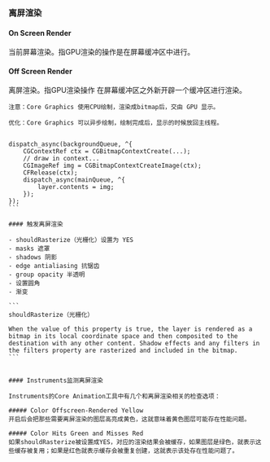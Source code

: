 

### 离屏渲染

#### On Screen Render

当前屏幕渲染。指GPU渲染的操作是在屏幕缓冲区中进行。

#### Off Screen Render

离屏渲染。指GPU渲染操作 在屏幕缓冲区之外新开辟一个缓冲区进行渲染。


````
注意：Core Graphics 使用CPU绘制，渲染成bitmap后，交由 GPU 显示。

优化：Core Graphics 可以异步绘制，绘制完成后，显示的时候放回主线程。


dispatch_async(backgroundQueue, ^{
    CGContextRef ctx = CGBitmapContextCreate(...);
    // draw in context...
    CGImageRef img = CGBitmapContextCreateImage(ctx);
    CFRelease(ctx);
    dispatch_async(mainQueue, ^{
        layer.contents = img;
    });
});
```

#### 触发离屏渲染

- shouldRasterize（光栅化）设置为 YES
- masks 遮罩
- shadows 阴影
- edge antialiasing 抗锯齿
- group opacity 半透明
- 设置圆角
- 渐变

```
shouldRasterize（光栅化）

When the value of this property is true, the layer is rendered as a bitmap in its local coordinate space and then composited to the destination with any other content. Shadow effects and any filters in the filters property are rasterized and included in the bitmap. 
```


#### Instruments监测离屏渲染

Instruments的Core Animation工具中有几个和离屏渲染相关的检查选项：

##### Color Offscreen-Rendered Yellow
开启后会把那些需要离屏渲染的图层高亮成黄色，这就意味着黄色图层可能存在性能问题。

##### Color Hits Green and Misses Red
如果shouldRasterize被设置成YES，对应的渲染结果会被缓存，如果图层是绿色，就表示这些缓存被复用；如果是红色就表示缓存会被重复创建，这就表示该处存在性能问题了。




